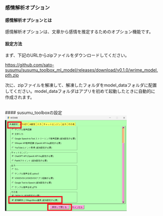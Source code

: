 ### 感情解析オプション
#### 感情解析オプションとは
感情解析オプションは、文章から感情を推定するためのオプション機能です。
<br/>

#### 設定方法
まず、下記のURLからzipファイルをダウンロードしてください。

https://github.com/sato-susumu/susumu_toolbox_ml_model/releases/download/v0.1.0/wrime_model.pth.zip

次に、zipファイルを解凍して、解凍したフォルダをmodel_dataフォルダに配置してください。model_dataフォルダはアプリを初めて起動したときに自動的に作成されます。

<br/>
#### susumu_toolboxの設定
<img src="./resources/vmagic_mirror_option6.png" style="zoom:50%;" />
<br/>
